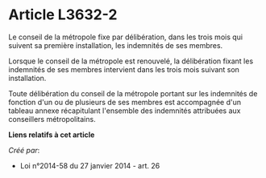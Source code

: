 # Article L3632-2

Le conseil de la métropole fixe par délibération, dans les trois mois qui suivent sa première installation, les indemnités de
ses membres.

Lorsque le conseil de la métropole est renouvelé, la délibération fixant les indemnités de ses membres intervient dans les
trois mois suivant son installation.

Toute délibération du conseil de la métropole portant sur les indemnités de fonction d'un ou de plusieurs de ses membres est
accompagnée d'un tableau annexe récapitulant l'ensemble des indemnités attribuées aux conseillers métropolitains.

**Liens relatifs à cet article**

_Créé par_:

  - Loi n°2014-58 du 27 janvier 2014 - art. 26
